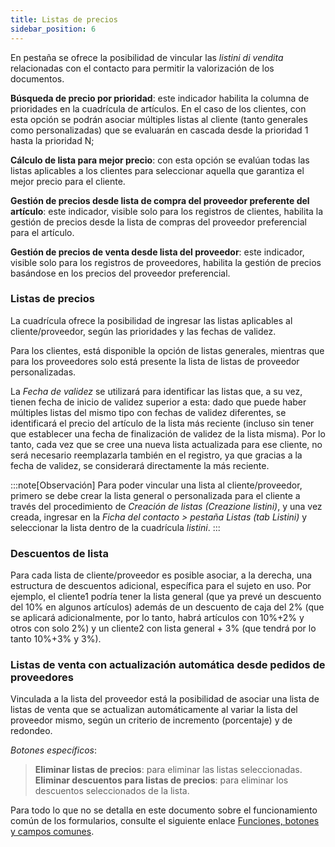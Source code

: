 ```yaml
---
title: Listas de precios
sidebar_position: 6
---
```


En pestaña se ofrece la posibilidad de vincular las *listini di vendita* relacionadas con el contacto para permitir la valorización de los documentos.

**Búsqueda de precio por prioridad**: este indicador habilita la columna de prioridades en la cuadrícula de artículos. En el caso de los clientes, con esta opción se podrán asociar múltiples listas al cliente (tanto generales como personalizadas) que se evaluarán en cascada desde la prioridad 1 hasta la prioridad N;

**Cálculo de lista para mejor precio**: con esta opción se evalúan todas las listas aplicables a los clientes para seleccionar aquella que garantiza el mejor precio para el cliente.

**Gestión de precios desde lista de compra del proveedor preferente del artículo**: este indicador, visible solo para los registros de clientes, habilita la gestión de precios desde la lista de compras del proveedor preferencial para el artículo.

**Gestión de precios de venta desde lista del proveedor**: este indicador, visible solo para los registros de proveedores, habilita la gestión de precios basándose en los precios del proveedor preferencial.

### Listas de precios
La cuadrícula ofrece la posibilidad de ingresar las listas aplicables al cliente/proveedor, según las prioridades y las fechas de validez.

Para los clientes, está disponible la opción de listas generales, mientras que para los proveedores solo está presente la lista de listas de proveedor personalizadas.

La *Fecha de validez* se utilizará para identificar las listas que, a su vez, tienen fecha de inicio de validez superior a esta: dado que puede haber múltiples listas del mismo tipo con fechas de validez diferentes, se identificará el precio del artículo de la lista más reciente (incluso sin tener que establecer una fecha de finalización de validez de la lista misma). Por lo tanto, cada vez que se cree una nueva lista actualizada para ese cliente, no será necesario reemplazarla también en el registro, ya que gracias a la fecha de validez, se considerará directamente la más reciente.

:::note[Observación] 
Para poder vincular una lista al cliente/proveedor, primero se debe crear la lista general o personalizada para el cliente a través del procedimiento de *Creación de listas (Creazione listini)*, y una vez creada, ingresar en la *Ficha del contacto > pestaña Listas (tab Listini)* y seleccionar la lista dentro de la cuadrícula *listini*. 
:::

### Descuentos de lista 

Para cada lista de cliente/proveedor es posible asociar, a la derecha, una estructura de descuentos adicional, específica para el sujeto en uso. Por ejemplo, el cliente1 podría tener la lista general (que ya prevé un descuento del 10% en algunos artículos) además de un descuento de caja del 2% (que se aplicará adicionalmente, por lo tanto, habrá artículos con 10%+2% y otros con solo 2%) y un cliente2 con lista general + 3% (que tendrá por lo tanto 10%+3% y 3%).

### Listas de venta con actualización automática desde pedidos de proveedores

Vinculada a la lista del proveedor está la posibilidad de asociar una lista de listas de venta que se actualizan automáticamente al variar la lista del proveedor mismo, según un criterio de incremento (porcentaje) y de redondeo.

*Botones específicos*:
> **Eliminar listas de precios**: para eliminar las listas seleccionadas.  
> **Eliminar descuentos para listas de precios**: para eliminar los descuentos seleccionados de la lista.  

Para todo lo que no se detalla en este documento sobre el funcionamiento común de los formularios, consulte el siguiente enlace [Funciones, botones y campos comunes](/docs/guide/common).